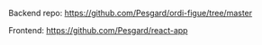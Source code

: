 Backend repo: https://github.com/Pesgard/ordi-figue/tree/master

Frontend: https://github.com/Pesgard/react-app
